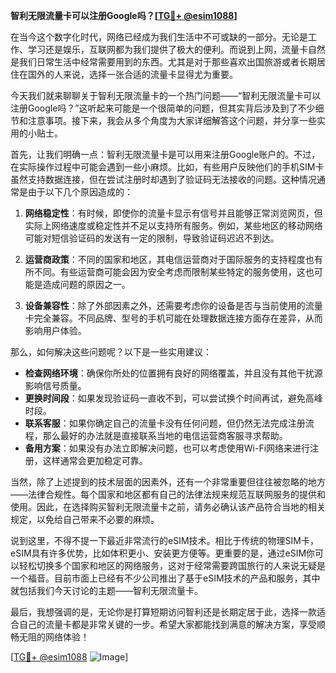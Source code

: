 **智利无限流量卡可以注册Google吗？[[TG💪+ @esim1088](https://t.me/s/esim1088)]**

在当今这个数字化时代，网络已经成为我们生活中不可或缺的一部分。无论是工作、学习还是娱乐，互联网都为我们提供了极大的便利。而说到上网，流量卡自然是我们日常生活中经常需要用到的东西。尤其是对于那些喜欢出国旅游或者长期居住在国外的人来说，选择一张合适的流量卡显得尤为重要。

今天我们就来聊聊关于智利无限流量卡的一个热门问题——“智利无限流量卡可以注册Google吗？”这听起来可能是一个很简单的问题，但其实背后涉及到了不少细节和注意事项。接下来，我会从多个角度为大家详细解答这个问题，并分享一些实用的小贴士。

首先，让我们明确一点：智利无限流量卡是可以用来注册Google账户的。不过，在实际操作过程中可能会遇到一些小麻烦。比如，有些用户反映他们的手机SIM卡虽然支持数据连接，但在尝试注册时却遇到了验证码无法接收的问题。这种情况通常是由于以下几个原因造成的：

1. **网络稳定性**：有时候，即使你的流量卡显示有信号并且能够正常浏览网页，但实际上网络速度或稳定性并不足以支持所有服务。例如，某些地区的移动网络可能对短信验证码的发送有一定的限制，导致验证码迟迟不到达。

2. **运营商政策**：不同的国家和地区，其电信运营商对于国际服务的支持程度也有所不同。有些运营商可能会因为安全考虑而限制某些特定的服务使用，这也可能是造成问题的原因之一。

3. **设备兼容性**：除了外部因素之外，还需要考虑你的设备是否与当前使用的流量卡完全兼容。不同品牌、型号的手机可能在处理数据连接方面存在差异，从而影响用户体验。

那么，如何解决这些问题呢？以下是一些实用建议：

- **检查网络环境**：确保你所处的位置拥有良好的网络覆盖，并且没有其他干扰源影响信号质量。
- **更换时间段**：如果发现验证码一直收不到，可以尝试换个时间再试，避免高峰时段。
- **联系客服**：如果你确定自己的流量卡没有任何问题，但仍然无法完成注册流程，那么最好的办法就是直接联系当地的电信运营商客服寻求帮助。
- **备用方案**：如果没有办法立即解决问题，也可以考虑使用Wi-Fi网络来进行注册，这样通常会更加稳定可靠。

当然，除了上述提到的技术层面的因素外，还有一个非常重要但往往被忽略的地方——法律合规性。每个国家和地区都有自己的法律法规来规范互联网服务的提供和使用。因此，在选择购买智利无限流量卡之前，请务必确认该产品符合当地的相关规定，以免给自己带来不必要的麻烦。

说到这里，不得不提一下最近非常流行的eSIM技术。相比于传统的物理SIM卡，eSIM具有许多优势，比如体积更小、安装更方便等。更重要的是，通过eSIM你可以轻松切换多个国家和地区的网络服务，这对于经常需要跨国旅行的人来说无疑是一个福音。目前市面上已经有不少公司推出了基于eSIM技术的产品和服务，其中就包括我们今天讨论的主题——智利无限流量卡。

最后，我想强调的是，无论你是打算短期访问智利还是长期定居于此，选择一款适合自己的流量卡都是非常关键的一步。希望大家都能找到满意的解决方案，享受顺畅无阻的网络体验！

[[TG💪+ @esim1088](https://t.me/s/esim1088) ![Image](https://i.postimg.cc/4NQfJmqS/Snipaste-2025-05-13-00-14-12.png)]